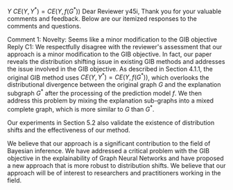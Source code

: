 $Y$
$CE(Y, Y^*) = CE(Y, f(G^*))$
Dear Reviewer y45i,
Thank you for your valuable comments and feedback. Below are our itemized responses to the comments and questions.


Comment 1: Novelty: Seems like a minor modification to the GIB objective
Reply C1: We respectfully disagree with the reviewer's assessment that our approach is a minor modification to the GIB objective. In fact, our paper reveals the distribution shifting issue in existing GIB methods and addresses the issue involved in the GIB objective.
As described in Section 4.1.1, the original GIB method uses $CE(Y, Y^*) = CE(Y, f(G^*))$, which overlooks the distributional divergence between the original graph $G$ and the explanation subgraph $G^*$ after the processing of the prediction model $f$. We then address this problem by mixing the explanation sub-graphs into a mixed complete graph, which is more similar to $G$ than $G^*$.

Our experiments in Section 5.2 also validate the existence of distribution shifts and the effectiveness of our method.

We believe that our approach is a significant contribution to the field of Bayesian inference. We have addressed a critical problem with the GIB objective in the explainability of Graph Neural Networks and have proposed a new approach that is more robust to distribution shifts. We believe that our approach will be of interest to researchers and practitioners working in the field.
